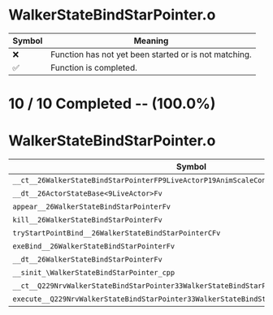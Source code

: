# WalkerStateBindStarPointer.o
| Symbol | Meaning 
| ------------- | ------------- 
| :x: | Function has not yet been started or is not matching. 
| :white_check_mark: | Function is completed. 


# 10 / 10 Completed -- (100.0%)
# WalkerStateBindStarPointer.o
| Symbol | Decompiled? |
| ------------- | ------------- |
| `__ct__26WalkerStateBindStarPointerFP9LiveActorP19AnimScaleController` | :white_check_mark: |
| `__dt__26ActorStateBase<9LiveActor>Fv` | :white_check_mark: |
| `appear__26WalkerStateBindStarPointerFv` | :white_check_mark: |
| `kill__26WalkerStateBindStarPointerFv` | :white_check_mark: |
| `tryStartPointBind__26WalkerStateBindStarPointerCFv` | :white_check_mark: |
| `exeBind__26WalkerStateBindStarPointerFv` | :white_check_mark: |
| `__dt__26WalkerStateBindStarPointerFv` | :white_check_mark: |
| `__sinit_\WalkerStateBindStarPointer_cpp` | :white_check_mark: |
| `__ct__Q229NrvWalkerStateBindStarPointer33WalkerStateBindStarPointerNrvBindFv` | :white_check_mark: |
| `execute__Q229NrvWalkerStateBindStarPointer33WalkerStateBindStarPointerNrvBindCFP5Spine` | :white_check_mark: |
